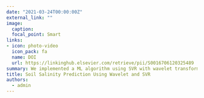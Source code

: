 ```yaml
---
date: "2021-03-24T00:00:00Z"
external_link: ""
image:
  caption: 
  focal_point: Smart
links:
- icon: photo-video
  icon_pack: fa
  name: DOI
  url: https://linkinghub.elsevier.com/retrieve/pii/S0016706120325489
summary: We implemented a ML algorithm using SVR with wavelet transformation of the covariates within a DSM framework to map and predict soil salinity in central Iran. Here, using a soil database and a full suite of covariates— derived from remote sensing data, terrain attributes, and climatic data—SVR and W-SVR models were built for each of the standard soil depth increments. 
title: Soil Salinity Prediction Using Wavelet and SVR
authors: 
  - admin
---
```

